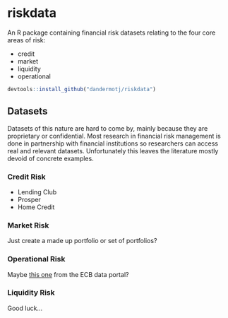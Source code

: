 # riskdata


An R package containing financial risk datasets relating to the four core areas of risk:

  * credit
  * market
  * liquidity
  * operational

```r
devtools::install_github("dandermotj/riskdata")
```

## Datasets

Datasets of this nature are hard to come by, mainly because they are proprietary or confidential. Most research in financial risk management is done in partnership with financial institutions so researchers can access real and relevant datasets. Unfortunately this leaves the literature mostly devoid of concrete examples. 

### Credit Risk 

  * Lending Club
  * Prosper
  * Home Credit

### Market Risk 

Just create a made up portfolio or set of portfolios?

### Operational Risk 

Maybe [this one](https://data.europa.eu/euodp/data/dataset/data-related-to-operational-risk-2013) from the ECB data portal?

### Liquidity Risk 

Good luck...




